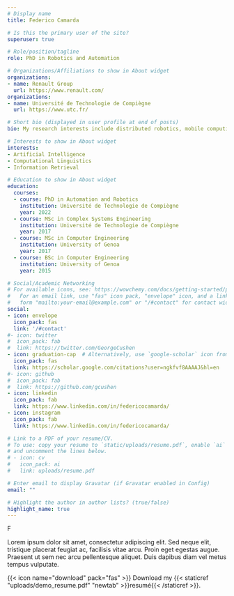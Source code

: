 ```yaml
---
# Display name
title: Federico Camarda

# Is this the primary user of the site?
superuser: true

# Role/position/tagline
role: PhD in Robotics and Automation

# Organizations/Affiliations to show in About widget
organizations:
- name: Renault Group
  url: https://www.renault.com/
organizations:
- name: Université de Technologie de Compiègne
  url: https://www.utc.fr/

# Short bio (displayed in user profile at end of posts)
bio: My research interests include distributed robotics, mobile computing and programmable matter.

# Interests to show in About widget
interests:
- Artificial Intelligence
- Computational Linguistics
- Information Retrieval

# Education to show in About widget
education:
  courses:
  - course: PhD in Automation and Robotics
    institution: Université de Technologie de Compiègne
    year: 2022
  - course: MSc in Complex Systems Engineering
    institution: Université de Technologie de Compiègne
    year: 2017
  - course: MSc in Computer Engineering
    institution: University of Genoa
    year: 2017
  - course: BSc in Computer Engineering
    institution: University of Genoa
    year: 2015

# Social/Academic Networking
# For available icons, see: https://wowchemy.com/docs/getting-started/page-builder/#icons
#   For an email link, use "fas" icon pack, "envelope" icon, and a link in the
#   form "mailto:your-email@example.com" or "/#contact" for contact widget.
social:
- icon: envelope
  icon_pack: fas
  link: '/#contact'
#- icon: twitter
#  icon_pack: fab
#  link: https://twitter.com/GeorgeCushen
- icon: graduation-cap  # Alternatively, use `google-scholar` icon from `ai` icon pack
  icon_pack: fas
  link: https://scholar.google.com/citations?user=ngkfvf8AAAAJ&hl=en
#- icon: github
#  icon_pack: fab
#  link: https://github.com/gcushen
- icon: linkedin
  icon_pack: fab
  link: https://www.linkedin.com/in/federicocamarda/
- icon: instagram
  icon_pack: fab
  link: https://www.linkedin.com/in/federicocamarda/

# Link to a PDF of your resume/CV.
# To use: copy your resume to `static/uploads/resume.pdf`, enable `ai` icons in `params.toml`, 
# and uncomment the lines below.
# - icon: cv
#   icon_pack: ai
#   link: uploads/resume.pdf

# Enter email to display Gravatar (if Gravatar enabled in Config)
email: ""

# Highlight the author in author lists? (true/false)
highlight_name: true
---
```


F

Lorem ipsum dolor sit amet, consectetur adipiscing elit. Sed neque elit, tristique placerat feugiat ac, facilisis vitae arcu. Proin eget egestas augue. Praesent ut sem nec arcu pellentesque aliquet. Duis dapibus diam vel metus tempus vulputate.

{{< icon name="download" pack="fas" >}} Download my {{< staticref "uploads/demo_resume.pdf" "newtab" >}}resumé{{< /staticref >}}.
